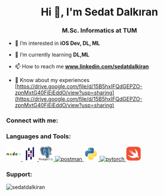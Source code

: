 <h1 align="center">Hi 👋, I'm Sedat Dalkıran</h1>
<h3 align="center">M.Sc. Informatics at TUM</h3>

- 🔭 I’m interested in **iOS Dev, DL, ML**

- 🌱 I’m currently learning **DL,ML**


- 📫 How to reach me **www.linkedin.com/sedatdalkiran**

- 📄 Know about my experiences [https://drive.google.com/file/d/15B5hxIFQdGEPZO-zpnMxtG40FiEiEddO/view?usp=sharing](https://drive.google.com/file/d/15B5hxIFQdGEPZO-zpnMxtG40FiEiEddO/view?usp=sharing)

<h3 align="left">Connect with me:</h3>
<p align="left">
</p>

<h3 align="left">Languages and Tools:</h3>
<p align="left"> <a href="https://nodejs.org" target="_blank" rel="noreferrer"> <img src="https://raw.githubusercontent.com/devicons/devicon/master/icons/nodejs/nodejs-original-wordmark.svg" alt="nodejs" width="40" height="40"/> </a> <a href="https://pandas.pydata.org/" target="_blank" rel="noreferrer"> <img src="https://raw.githubusercontent.com/devicons/devicon/2ae2a900d2f041da66e950e4d48052658d850630/icons/pandas/pandas-original.svg" alt="pandas" width="40" height="40"/> </a> <a href="https://www.postgresql.org" target="_blank" rel="noreferrer"> <img src="https://raw.githubusercontent.com/devicons/devicon/master/icons/postgresql/postgresql-original-wordmark.svg" alt="postgresql" width="40" height="40"/> </a> <a href="https://postman.com" target="_blank" rel="noreferrer"> <img src="https://www.vectorlogo.zone/logos/getpostman/getpostman-icon.svg" alt="postman" width="40" height="40"/> </a> <a href="https://www.python.org" target="_blank" rel="noreferrer"> <img src="https://raw.githubusercontent.com/devicons/devicon/master/icons/python/python-original.svg" alt="python" width="40" height="40"/> </a> <a href="https://pytorch.org/" target="_blank" rel="noreferrer"> <img src="https://www.vectorlogo.zone/logos/pytorch/pytorch-icon.svg" alt="pytorch" width="40" height="40"/> </a> <a href="https://developer.apple.com/swift/" target="_blank" rel="noreferrer"> <img src="https://raw.githubusercontent.com/devicons/devicon/master/icons/swift/swift-original.svg" alt="swift" width="40" height="40"/> </a> </p>

<h3 align="left">Support:</h3>
<p><a href="https://www.buymeacoffee.com/sedatdalkiran"> <img align="left" src="https://cdn.buymeacoffee.com/buttons/v2/default-yellow.png" height="50" width="210" alt="sedatdalkiran" /></a></p><br><br>
